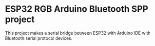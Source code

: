 # ESP32 RGB Arduino Bluetooth SPP project

This project makes a serial bridge between ESP32 with Arduino IDE  with Bluetooth serial protocol devices.
